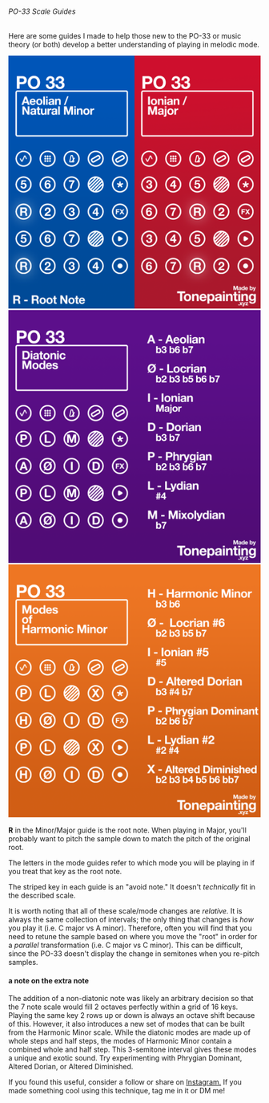 ###### PO-33 Scale Guides

Here are some guides I made to help those new to the PO-33 or music theory (or both) develop a better understanding of playing in melodic mode.

![](/assets/images/PO33%20Major%20and%20Minor.png)
![](/assets/images/PO33%20Diatonic%20Modes.png)
![](/assets/images/PO33%20Modes%20of%20Harmonic%20Minor.png)

**R** in the Minor/Major guide is the root note. When playing in Major, you'll probably want to pitch the sample down to match the pitch of the original root. 

The letters in the mode guides refer to which mode you will be playing in if you treat that key as the root note.

The striped key in each guide is an "avoid note." It doesn't *technically* fit in the described scale.

It is worth noting that all of these scale/mode changes are *relative.* It is always the same collection of intervals; the only thing that changes is *how* you play it (i.e. C major vs A minor). Therefore, often you will find that you need to retune the sample based on where you move the "root" in order for a *parallel* transformation (i.e. C major vs C minor). This can be difficult, since the PO-33 doesn't display the change in semitones when you re-pitch samples.

#### a note on the extra note
The addition of a non-diatonic note was likely an arbitrary decision so that the 7 note scale would fill 2 octaves perfectly within a grid of 16 keys. Playing the same key 2 rows up or down is always an octave shift because of this. However, it also introduces a new set of modes that can be built from the Harmonic Minor scale. While the diatonic modes are made up of whole steps and half steps, the modes of Harmonic Minor contain a combined whole and half step. This 3-semitone interval gives these modes a unique and exotic sound. Try experimenting with Phrygian Dominant, Altered Dorian, or Altered Diminished.

If you found this useful, consider a follow or share on [Instagram.](https://www.instagram.com/tonepainting/) 
If you made something cool using this technique, tag me in it or DM me!
